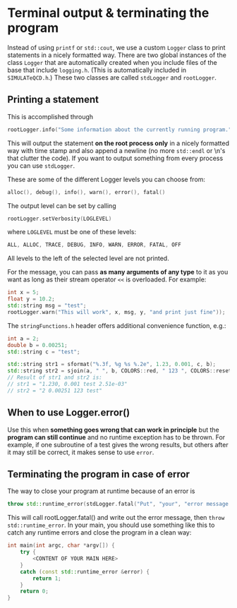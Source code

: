 # Terminal output & terminating the program

Instead of using `printf` or `std::cout`, we use a custom `Logger` class to print statements in a nicely formatted way.
There are two global instances of the class `Logger` that are automatically created when you include files of the base that include `logging.h`. (This is automatically included in `SIMULATeQCD.h`.)
These two classes are called `stdLogger` and `rootLogger`.

## Printing a statement

This is accomplished through
```C++
rootLogger.info("Some information about the currently running program.");
```

This will output the statement **on the root process only** in a nicely formatted way with time stamp and also append a newline (no more `std::endl` or \n's that clutter the code).
If you want to output something from every process you can use `stdLogger`.

These are some of the different Logger levels you can choose from:
```C++
alloc(), debug(), info(), warn(), error(), fatal()
```
The output level can be set by calling
```C++
rootLogger.setVerbosity(LOGLEVEL)
```
where `LOGLEVEL` must be one of these levels:
```C++
ALL, ALLOC, TRACE, DEBUG, INFO, WARN, ERROR, FATAL, OFF
```
All levels to the left of the selected level are not printed.

For the message, you can pass **as many arguments of any type** to it as you want as long as their stream operator `<<` is overloaded.
For example:
```C++
int x = 5;
float y = 10.2;
std::string msg = "test";
rootLogger.warn("This will work", x, msg, y, "and print just fine"));
```

The `stringFunctions.h` header offers additional convenience function, e.g.:
```C++
int a = 2;
double b = 0.00251;
std::string c = "test";

std::string str1 = sformat("%.3f, %g %s %.2e", 1.23, 0.001, c, b);
std::string str2 = sjoin(a, " ", b, COLORS::red, " 123 ", COLORS::reset, c);
// Result of str1 and str2 is:
// str1 = "1.230, 0.001 test 2.51e-03"
// str2 = "2 0.00251 123 test"
```


## When to use Logger.error()

Use this when **something goes wrong that can work in principle** but the **program can still continue** and no runtime exception has to be thrown.
For example, if one subroutine of a test gives the wrong results, but others after it may still be correct,
it makes sense to use `error`.


## Terminating the program in case of error

The way to close your program at runtime because of an error is

```C++
throw std::runtime_error(stdLogger.fatal("Put", "your", "error message here"));
```

This will call rootLogger.fatal() and write out the error message, then `throw std::runtime_error`.
In your main, you should use something like this to catch any runtime errors and close the program in a clean way:
```C++
int main(int argc, char *argv[]) {
    try {
        <CONTENT OF YOUR MAIN HERE>
    }
    catch (const std::runtime_error &error) {
        return 1;
    }
    return 0;
}
```

